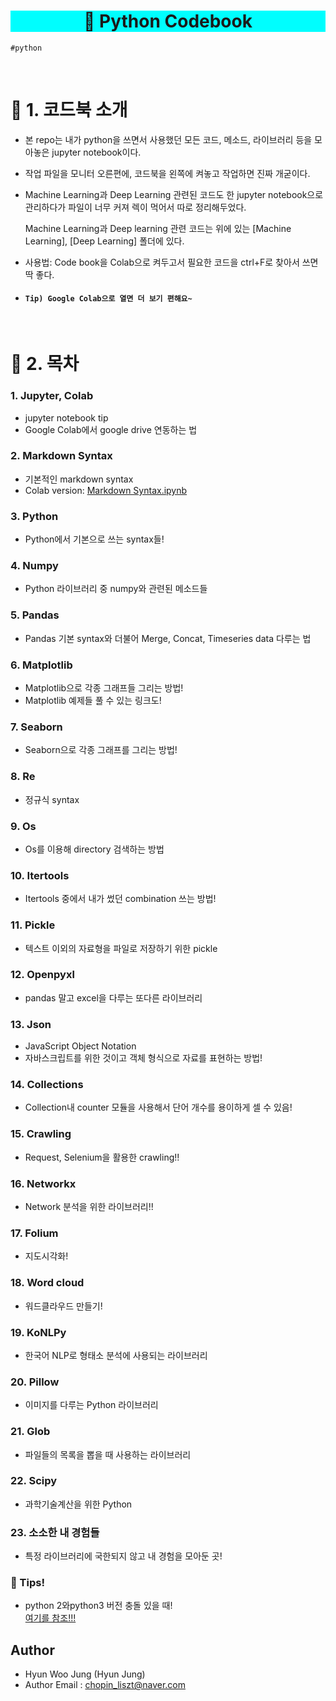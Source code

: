 <h1 align="center" style="background-color:#00FEFE"><strong>🔎 Python Codebook</strong></h3>

`#python`

<br>
 
# 🚦 1. 코드북 소개
 - 본 repo는 내가 python을 쓰면서 사용했던 모든 코드, 메소드, 라이브러리 등을 모아놓은 jupyter notebook이다.
 - 작업 파일을 모니터 오른편에, 코드북을 왼쪽에 켜놓고 작업하면 진짜 개굳이다.
 - Machine Learning과 Deep Learning 관련된 코드도 한 jupyter notebook으로 관리하다가 파일이 너무 커져 렉이 먹어서 따로 정리해두었다.
 
   Machine Learning과 Deep learning 관련 코드는 위에 있는 [Machine Learning], [Deep Learning] 폴더에 있다.
 - 사용법: Code book을 Colab으로 켜두고서 필요한 코드을 ctrl+F로 찾아서 쓰면 딱 좋다.
 - #### `Tip) Google Colab으로 열면 더 보기 편해요~`
<br>

# 🚦 2. 목차

### 1. Jupyter, Colab
  - jupyter notebook tip
  - Google Colab에서 google drive 연동하는 법
  
### 2. Markdown Syntax
  - 기본적인 markdown syntax
  - Colab version: [Markdown Syntax.ipynb](https://colab.research.google.com/github/hw79chopin/Python3-Codebook/blob/master/2.%20Markdown%20Syntax/%5BMarkdown%20Syntax%5D%20Python3%20Codebook.ipynb)
  
### 3. Python
  - Python에서 기본으로 쓰는 syntax들!
  
### 4. Numpy
  - Python 라이브러리 중 numpy와 관련된 메소드들
  
### 5. Pandas
  - Pandas 기본 syntax와 더불어 Merge, Concat, Timeseries data 다루는 법
  
### 6. Matplotlib
  - Matplotlib으로 각종 그래프들 그리는 방법!
  - Matplotlib 예제들 풀 수 있는 링크도!
  
### 7. Seaborn
  - Seaborn으로 각종 그래프를 그리는 방법!
  
### 8. Re
  - 정규식 syntax
  
### 9. Os
  - Os를 이용해 directory 검색하는 방법
  
### 10. Itertools
  - Itertools 중에서 내가 썼던 combination 쓰는 방법!
  
### 11. Pickle
  - 텍스트 이외의 자료형을 파일로 저장하기 위한 pickle
  
### 12. Openpyxl
  - pandas 말고 excel을 다루는 또다른 라이브러리
  
### 13. Json
  - JavaScript Object Notation
  - 자바스크립트를 위한 것이고 객체 형식으로 자료를 표현하는 방법!
  
### 14. Collections
  - Collection내 counter 모듈을 사용해서 단어 개수를 용이하게 셀 수 있음!
  
### 15. Crawling
  - Request, Selenium을 활용한 crawling!!
  
### 16. Networkx
  - Network 분석을 위한 라이브러리!!
  
### 17. Folium
  - 지도시각화!
  
### 18. Word cloud
  - 워드클라우드 만들기!
  
### 19. KoNLPy
  - 한국어 NLP로 형태소 분석에 사용되는 라이브러리
  
### 20. Pillow
  - 이미지를 다루는 Python 라이브러리

### 21. Glob
  - 파일들의 목록을 뽑을 때 사용하는 라이브러리

### 22. Scipy
  - 과학기술계산을 위한 Python 
  
### 23. 소소한 내 경험들
  - 특정 라이브러리에 국한되지 않고 내 경험을 모아둔 곳!

### 🚦 Tips!
- python 2와python3 버전 충돌 있을 때!  
[여기를 참조!!!](https://djangoworld.tistory.com/18)


## Author

- Hyun Woo Jung (Hyun Jung)
- Author Email : chopin_liszt@naver.com

